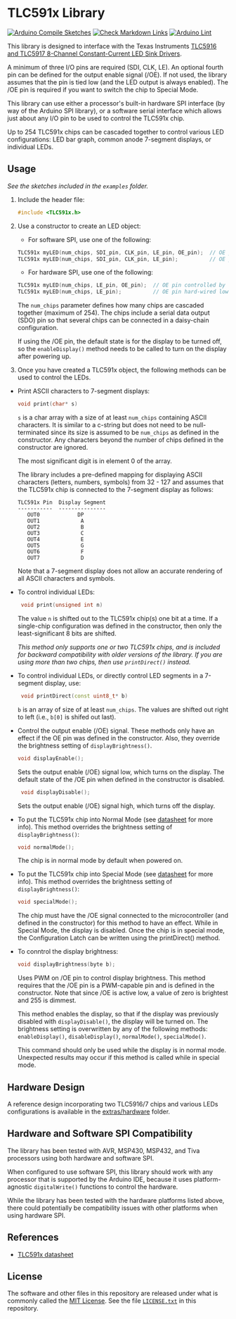 # TLC591x Library

[![Arduino Compile Sketches](https://github.com/Andy4495/TLC591x/actions/workflows/arduino-compile-sketches.yml/badge.svg)](https://github.com/Andy4495/TLC591x/actions/workflows/arduino-compile-sketches.yml)
[![Check Markdown Links](https://github.com/Andy4495/TLC591x/actions/workflows/check-links.yml/badge.svg)](https://github.com/Andy4495/TLC591x/actions/workflows/check-links.yml)
[![Arduino Lint](https://github.com/Andy4495/TLC591x/actions/workflows/arduino-lint.yml/badge.svg)](https://github.com/Andy4495/TLC591x/actions/workflows/arduino-lint.yml)

This library is designed to interface with the Texas Instruments [TLC5916 and TLC5917 8-Channel Constant-Current LED Sink Drivers][1].

A minimum of three I/O pins are required (SDI, CLK, LE). An optional fourth pin can be defined for the output enable signal (/OE). If not used, the library assumes that the pin is tied low (and the LED output is always enabled). The /OE pin is required if you want to switch the chip to Special Mode.

This library can use either a processor's built-in hardware SPI interface (by way of the Arduino SPI library), or a software serial interface which allows just about any I/O pin to be used to control the TLC591x chip.

Up to 254 TLC591x chips can be cascaded together to control various LED configurations: LED bar graph, common anode 7-segment displays, or individual LEDs.

## Usage

*See the sketches included in the `examples` folder.*

1. Include the header file:

    ```cpp
    #include <TLC591x.h>
    ```

2. Use a constructor to create an LED object:

    - For software SPI, use one of the following:

    ```cpp
    TLC591x myLED(num_chips, SDI_pin, CLK_pin, LE_pin, OE_pin);  // OE pin controlled by library
    TLC591x myLED(num_chips, SDI_pin, CLK_pin, LE_pin);          // OE pin hard-wired low (always enabled)
    ```

   - For hardware SPI, use one of the following:

    ```cpp
    TLC591x myLED(num_chips, LE_pin, OE_pin);  // OE pin controlled by library
    TLC591x myLED(num_chips, LE_pin);          // OE pin hard-wired low (always enabled)
    ```

    The `num_chips` parameter defines how many chips are cascaded together (maximum of 254). The chips include a serial data output (SDO) pin so that several chips can be connected in a daisy-chain configuration.

    If using the /OE pin, the default state is for the display to be turned off, so the `enableDisplay()` method needs to be called to turn on the display after powering up.

3. Once you have created a TLC591x object, the following methods can be used to control the LEDs.

- Print ASCII characters to 7-segment displays:

   ```cpp
   void print(char* s)
   ```

   `s` is a char array with a size of at least `num_chips` containing ASCII characters. It is similar to a c-string but does not need to be null-terminated since its size is assumed to be `num_chips` as defined in the constructor. Any characters beyond the number of chips defined in the constructor are ignored.

   The most significant digit is in element 0 of the array.

   The library includes a pre-defined mapping for displaying ASCII characters (letters, numbers, symbols) from 32 - 127 and assumes that the TLC591x chip is connected to the 7-segment display as follows:

   ```text
   TLC591x Pin  Display Segment
   -----------  ---------------
      OUT0            DP
      OUT1             A
      OUT2             B
      OUT3             C
      OUT4             E
      OUT5             G
      OUT6             F
      OUT7             D
   ```

   Note that a 7-segment display does not allow an accurate rendering of all ASCII characters and symbols.

- To control individual LEDs:

   ```cpp
    void print(unsigned int n)
   ```

   The value `n` is shifted out to the TLC591x chip(s) one bit at a time. If a single-chip configuration was defined in the constructor, then only the least-significant 8 bits are shifted.

   *This method only supports one or two TLC591x chips, and is included for backward compatibility with older versions of the library. If you are using more than two chips, then use `printDirect()` instead.*

- To control individual LEDs, or directly control LED segments in a 7-segment display, use:

   ```cpp
    void printDirect(const uint8_t* b)
   ```

   `b` is an array of size of at least `num_chips`. The values are shifted out right to left (i.e., `b[0]` is shifed out last).

- Control the output enable (/OE) signal. These methods only have an effect if the OE pin was defined in the constructor. Also, they override the brightness setting of `displayBrightness()`.

   ```cpp
   void displayEnable();
   ```

   Sets the output enable (/OE) signal low, which turns on the display. The default state of the /OE pin when defined in the constructor is disabled.

   ```cpp
    void displayDisable();  
   ```

   Sets the output enable (/OE) signal high, which turns off the display.  

- To put the TLC591x chip into Normal Mode (see [datasheet][1] for more info). This method overrides the brightness setting of `displayBrightness()`:

   ```cpp
   void normalMode();
   ```

   The chip is in normal mode by default when powered on.

- To put the TLC591x chip into Special Mode (see [datasheet][1] for more info). This method overrides the brightness setting of `displayBrightness()`:

   ```cpp
   void specialMode();
   ```

   The chip must have the /OE signal connected to the microcontroller (and defined in the constructor) for this method to have an effect. While in Special Mode, the display is disabled. Once the chip is in special mode, the Configuration Latch can be written using the printDirect() method.

- To conntrol the display brightness:

   ```cpp
   void displayBrightness(byte b);
   ```

   Uses PWM on /OE pin to control display brightness. This method requires that the /OE pin is a PWM-capable pin and is defined in the constructor. Note that since /OE is active low, a value of zero is brightest and 255 is dimmest.

   This method enables the display, so that if the display was previously disabled with `displayDisable()`, the display will be turned on. The brightness setting is overwritten by any of the following methods: `enableDisplay()`, `disableDisplay()`, `normalMode()`, `specialMode()`.

   This command should only be used while the display is in normal mode. Unexpected results may occur if this method is called while in special mode.

## Hardware Design

A reference design incorporating two TLC5916/7 chips and various LEDs configurations is available in the [extras/hardware][2] folder.

## Hardware and Software SPI Compatibility

The library has been tested with AVR, MSP430, MSP432, and Tiva processors using both hardware and software SPI.

When configured to use software SPI, this library should work with any processor that is supported by the Arduino IDE, because it uses platform-agnostic `digitalWrite()` functions to control the hardware.

While the library has been tested with the hardware platforms listed above, there could potentially be compatibility issues with other platforms when using hardware SPI.

## References

- [TLC591x datasheet][1]

## License

The software and other files in this repository are released under what is commonly called the [MIT License][100]. See the file [`LICENSE.txt`][101] in this repository.

[1]: http://www.ti.com/lit/ds/symlink/tlc5916.pdf
[2]: ./extras/hardware
[100]: https://choosealicense.com/licenses/mit/
[101]: ./LICENSE.txt
[//]: # ([200]: https://github.com/Andy4495/TLC591x)
